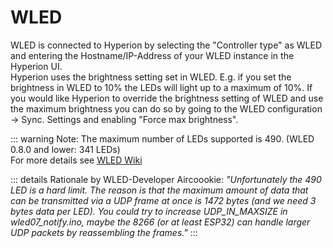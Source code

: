 # WLED

WLED is connected to Hyperion by selecting the "Controller type" as WLED and entering the Hostname/IP-Address of your WLED instance in the Hyperion UI.\
Hyperion uses the brightness setting set in WLED. E.g. if you set the brightness in WLED to 10% the LEDs will light up to a maximum of 10%. If you would like Hyperion to override the brightness setting of WLED and use the maximum brightness you can do so by going to the WLED configuration -> Sync. Settings and enabling "Force max brightness".

::: warning Note:
The maximum number of LEDs supported is 490. (WLED 0.8.0 and lower: 341 LEDs)\
For more details see [WLED Wiki](https://github.com/Aircoookie/WLED/wiki/UDP-Realtime-Control#hyperion)

::: details Rationale by WLED-Developer Aircoookie:
<em>"Unfortunately the 490 LED is a hard limit. The reason is that the maximum amount of data that can be transmitted via a UDP frame at once is 1472 bytes (and we need 3 bytes data per LED). You could try to increase UDP_IN_MAXSIZE in wled07_notify.ino, maybe the 8266 (or at least ESP32) can handle larger UDP packets by reassembling the frames."</em>
:::

